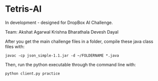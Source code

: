 # Tetris-AI

In development - designed for DropBox AI Challenge.

Team:
Akshat Agarwal
Krishna Bharathala
Devesh Dayal

After you get the main challenge files in a folder, compile these java class files with:

```
javac -cp json_simple-1.1.jar -d ~/FOLDERNAME *.java
````
Then, run the python executable through the command line with:

````
python client.py practice
````
